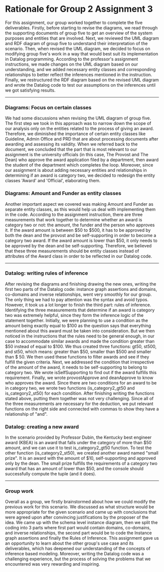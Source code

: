 # Rationale for Group 2 Assignment 3
For this assignment, our group worked together to complete the five deliverables. Firstly, before starting to revise the diagrams, we read through the supporting documents of group five to get an overview of the system purposes and entities that are involved. Next, we reviewed the UML diagram and RDF diagram of group five to understand their interpretation of the scenario. Then, when revised the UML diagram, we decided to focus on modifying group five's work in a way that would best suit its implementation in Datalog programming. According to the professor's assignment instructions, we made changes on the UML diagram based on our understanding, and we added necessary entity classes and corresponding relationships to better reflect the inferences mentioned in the instruction. Finally, we restructured the RDF diagram based on the revised UML diagram and wrote the Datalog code to test our assumptions on the inferences until we got satisfying results. 
***
### Diagrams: Focus on certain classes
We had some discussions when revising the UML diagram of group five. The first step we took in this approach was to narrow down the scope of our analysis only on the entities related to the process of giving an award. Therefore, we diminished the importance of certain entity classes like Guideline, Admin Office and PRD that are about processing documents after awarding and assessing its validity. When we referred back to the document, we concluded that the part that is most relevant to our assignment is the university officials (in this case, The Provost and The Dean) who approve the award application filed by a department, then award the student of the department which completes the loop. Moreover, since our assignment is about adding necessary entities and relationships in determining if an award is category two, we decided to redesign the entity classes 'Award' and 'Official', elaborating them.
### Diagrams: Amount and Funder as entity classes
Another important aspect we covered was making Amount and Funder as separate entity classes, as this would help us deal with implementing them in the code. According to the assignment instruction, there are three measurements that work together to determine whether an award is category two or not: the amount, the funder and the person who approves it. If the award amount is between $50 to $500, it has to be approved by both the dean and the provost and be self-supporting in order to become a category two award. If the award amount is lower than $50, it only needs to be approved by the dean and be self-supporting. Therefore, we believed that these three measurements should be entity classes instead of attributes of the Award class in order to be reflected in our Datalog code. 
***
### Datalog: writing rules of inference
After revising the diagrams and finishing drawing the new ones, writing the first two parts of the Datalog code: instance graph assertions and domains, co-domains and inverse relationships, went very smoothly for our group. The only thing we had to pay attention was the syntax and avoid typos. However, it took us a lot longer to finish the third part: rules of inference.
Identifying the three measurements that determine if an award is category two was extremely helpful, since they form the inference logic of the statement together.
Initially, we were planning to use a condition as the amount being exactly equal to $100 as the question says that everything mentioned about this award must be taken into consideration. But we then noticed in the instructions that the rules need to be general enough, in our case to accommodate similar awards and made the condition greater than $50 instead of equal to $100.
We thus created three functions: gt50, st500, and st50, which means: greater than $50, smaller than $500 and smaller than $ 50. We then used these functions to filter awards and see if they fulfill the given criteria. Next, we addressed the condition that irrespective of the amount of the award, it needs to be self-supporting to belong to category two. We wrote isSelfSupporting to find out if the award fulfills this requirement. Finally, we wrote provostApprove and deanApprove to know who approves the award.
Since there are two conditions for an award to be in category two, we wrote two functions (is_category2_gt50 and is_category2_st50) for each condition. After finishing writing the functions stated above, putting them together was not very challenging. Since all of the three measurements are necessary for the deduction, we put relevant functions on the right side and connected with commas to show they have a relationship of "and".
### Datalog: creating a new award
In the scenario provided by Professor Dubin, the Kentucky best engineer award (KBEA) is an award that falls under the category of more than $50 amount, and we can use it to test is_category2_gt50 function. To test the other function (is_category2_st50), we created another award named "small prize". It is an award with the amount of $10, self-supporting and approved only by the dean. The small prize fulfills the requirements of a category two award that has an amount of lower than $50, and the console should successfully compute the tuple (and it does).
***
### Group work
Overall as a group, we firstly brainstormed about how we could modify the previous work for this scenario. We discussed as what structure would be more appropriate for the given scenario and came up with conclusions that were agreed upon after convincing justifications by the proposer of the idea. We came up with the schema level instance diagram, then we split the coding into 3 parts where first part would contain domains, co-domains, and inverse relationships, the second part would be to code the Instance graph assertions and finally the Rules of Inference. This assignment gave us an opportunity to learn about the other group's use case and its deliverables, which has deepened our understanding of the concepts of inference based modeling. Moreover, writing the Datalog code was a challenging experience, but the process of solving the problems that we encountered was very rewarding and inspiring.
